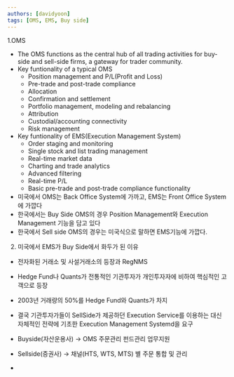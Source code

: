 ```yaml
---
authors: [davidyoon]
tags: [OMS, EMS, Buy side]
---
```


1.OMS

- The OMS functions as the central hub of all trading activities for buy-side and sell-side firms, a gateway for trader community.
- Key funtionality of a typical OMS
  - Position management and P/L(Profit and Loss)
  - Pre-trade and post-trade compliance
  - Allocation
  - Confirmation and settlement
  - Portfolio management, modeling and rebalancing
  - Attribution
  - Custodial/accounting connectivity
  - Risk management
- Key funtionality of EMS(Execution Management System)
  - Order staging and monitoring
  - Single stock and list trading management
  - Real-time market data
  - Charting and trade analytics
  - Advanced filtering
  - Real-time P/L
  - Basic pre-trade and post-trade compliance functionality
- 미국에서 OMS는 Back Office System에 가까고, EMS는 Front Office System에 가깝다
- 한국에서는 Buy Side OMS의 경우 Position Management와 Execution Management 기능을 담고 있다
- 한국에서 Sell side OMS의 경우는 미국식으로 말하면 EMS기능에 가깝다.

2. 미국에서 EMS가 Buy Side에서 화두가 된 이유

- 전자화된 거래소 및 사설거래소의 등장과 RegNMS
- Hedge Fund나 Quants가 전통적인 기관투자가 개인투자자에 비하여 핵심적인 고객으로 등장
- 2003년 거래량의 50%를 Hedge Fund와 Quants가 차지
- 결국 기관투자가들이 SellSide가 제공하던 Execution Service를 이용하는 대신 자체적인 전략에 기초한 Execution Management Systemd을 요구

- Buyside(자산운용사) -> OMS 주문관리 펀드관리 업무지원
- Sellside(증권사) -> 채널(HTS, WTS, MTS) 별 주문 통합 및 관리
-
